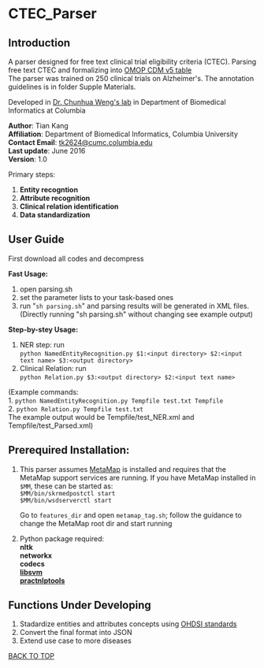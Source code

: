 # CTEC_Parser

__Introduction__
------------
A parser designed for free text clinical trial eligibility criteria (CTEC).
Parsing free text CTEC and formalizing into [OMOP CDM v5 table](http://omop.org/CDM)  
The parser was trained on 250 clinical trials on Alzheimer's. The annotation guidelines is in folder Supple Materials.  

Developed in [Dr. Chunhua Weng's lab](http://people.dbmi.columbia.edu/~chw7007) in Department of Biomedical Informatics at Columbia   


__Author__: Tian Kang  
__Affiliation__: Department of Biomedical Informatics, Columbia University    
__Contact Email__: tk2624@cumc.columbia.edu     
__Last update__: June 2016      
__Version__: 1.0      

Primary steps:  
1. __Entity recogntion__     
2. __Attribute recognition__     
3. __Clinical relation identification__   
4. __Data standardization__  


__User Guide__    
----------
First download all codes and decompress  

__Fast Usage:__  
1. open parsing.sh    
2. set the parameter lists to your task-based ones  
3. run "`sh parsing.sh`" and parsing results will be generated in XML files.      
(Directly running "sh parsing.sh" without changing see example output)


__Step-by-stey Usage:__       
1. NER step: run  
    `python NamedEntityRecognition.py $1:<input directory> $2:<input text name> $3:<output directory>`     
2. Clinical Relation:  run   
    `python Relation.py $3:<output directory> $2:<input text name>`   

(Example commands:      
    1. `python NamedEntityRecognition.py Tempfile test.txt Tempfile`      
    2. `python Relation.py Tempfile test.txt`     
The example output would be Tempfile/test_NER.xml and Tempfile/test_Parsed.xml)     


__Prerequired Installation:__  
-------

1.  This parser assumes [MetaMap](https://metamap.nlm.nih.gov) is installed and requires that the MetaMap support services are running. If you have MetaMap installed in `$MM`, these can be started as:       
    `$MM/bin/skrmedpostctl start`  
    `$MM/bin/wsdserverctl start`        

    Go to `features_dir` and open `metamap_tag.sh`; follow the guidance to change the MetaMap root dir and start running  

2.  Python package required:   
    **nltk**  
    **networkx**  
    **codecs**  
    [**libsvm**](https://www.csie.ntu.edu.tw/~cjlin/libsvm)   
    [**practnlptools**](https://pypi.python.org/pypi/practnlptools/1.0)


__Functions Under Developing__
-------

1. Stadardize entities and attributes concepts using [OHDSI standards](http://www.ohdsi.org/data-standardization/)  
2. Convert the final format into JSON  
3. Extend use case to more diseases  

[BACK TO TOP](#readme)



